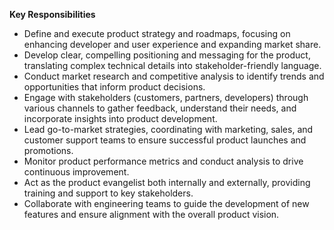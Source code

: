 **Key Responsibilities**

* Define and execute product strategy and roadmaps, focusing on enhancing developer and user experience and expanding market share.
* Develop clear, compelling positioning and messaging for the product, translating complex technical details into stakeholder-friendly language.
* Conduct market research and competitive analysis to identify trends and opportunities that inform product decisions.
* Engage with stakeholders (customers, partners, developers) through various channels to gather feedback, understand their needs, and incorporate insights into product development.
* Lead go-to-market strategies, coordinating with marketing, sales, and customer support teams to ensure successful product launches and promotions.
* Monitor product performance metrics and conduct analysis to drive continuous improvement.
* Act as the product evangelist both internally and externally, providing training and support to key stakeholders.
* Collaborate with engineering teams to guide the development of new features and ensure alignment with the overall product vision.